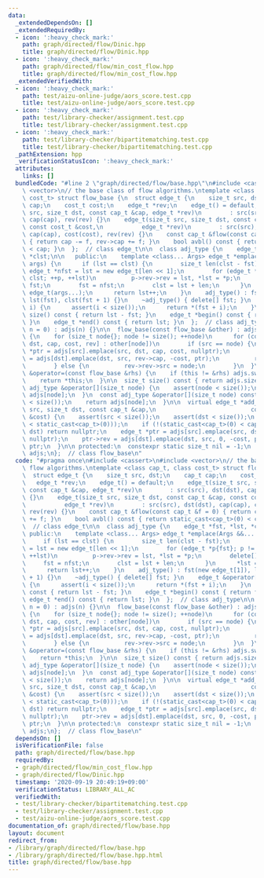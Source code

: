 ```yaml
---
data:
  _extendedDependsOn: []
  _extendedRequiredBy:
  - icon: ':heavy_check_mark:'
    path: graph/directed/flow/Dinic.hpp
    title: graph/directed/flow/Dinic.hpp
  - icon: ':heavy_check_mark:'
    path: graph/directed/flow/min_cost_flow.hpp
    title: graph/directed/flow/min_cost_flow.hpp
  _extendedVerifiedWith:
  - icon: ':heavy_check_mark:'
    path: test/aizu-online-judge/aors_score.test.cpp
    title: test/aizu-online-judge/aors_score.test.cpp
  - icon: ':heavy_check_mark:'
    path: test/library-checker/assignment.test.cpp
    title: test/library-checker/assignment.test.cpp
  - icon: ':heavy_check_mark:'
    path: test/library-checker/bipartitematching.test.cpp
    title: test/library-checker/bipartitematching.test.cpp
  _pathExtension: hpp
  _verificationStatusIcon: ':heavy_check_mark:'
  attributes:
    links: []
  bundledCode: "#line 2 \"graph/directed/flow/base.hpp\"\n#include <cassert>\n#include\
    \ <vector>\n// the base class of flow algorithms.\ntemplate <class cap_t, class\
    \ cost_t> struct flow_base {\n  struct edge_t {\n    size_t src, dst;\n    cap_t\
    \ cap;\n    cost_t cost;\n    edge_t *rev;\n    edge_t() = default;\n    edge_t(size_t\
    \ src, size_t dst, const cap_t &cap, edge_t *rev)\n        : src(src), dst(dst),\
    \ cap(cap), rev(rev) {}\n    edge_t(size_t src, size_t dst, const cap_t &cap,\
    \ const cost_t &cost,\n           edge_t *rev)\n        : src(src), dst(dst),\
    \ cap(cap), cost(cost), rev(rev) {}\n    const cap_t &flow(const cap_t &f = 0)\
    \ { return cap -= f, rev->cap += f; }\n    bool avbl() const { return static_cast<cap_t>(0)\
    \ < cap; }\n  };  // class edge_t\n\n  class adj_type {\n    edge_t *fst, *lst,\
    \ *clst;\n\n   public:\n    template <class... Args> edge_t *emplace(Args &&...\
    \ args) {\n      if (lst == clst) {\n        size_t len(clst - fst);\n       \
    \ edge_t *nfst = lst = new edge_t[len << 1];\n        for (edge_t *p{fst}; p !=\
    \ clst; ++p, ++lst)\n          p->rev->rev = lst, *lst = *p;\n        delete[]\
    \ fst;\n        fst = nfst;\n        clst = lst + len;\n      }\n      *lst =\
    \ edge_t(args...);\n      return lst++;\n    }\n    adj_type() : fst(new edge_t[1]),\
    \ lst(fst), clst(fst + 1) {}\n    ~adj_type() { delete[] fst; }\n    edge_t &operator[](size_t\
    \ i) {\n      assert(i < size());\n      return *(fst + i);\n    }\n    size_t\
    \ size() const { return lst - fst; }\n    edge_t *begin() const { return fst;\
    \ }\n    edge_t *end() const { return lst; }\n  };  // class adj_type\n\n  flow_base(size_t\
    \ n = 0) : adjs(n) {}\n\n  flow_base(const flow_base &other) : adjs(other.size())\
    \ {\n    for (size_t node{}; node != size(); ++node)\n      for (const auto &[src,\
    \ dst, cap, cost, rev] : other[node])\n        if (src == node) {\n          edge_t\
    \ *ptr = adjs[src].emplace(src, dst, cap, cost, nullptr);\n          ptr->rev\
    \ = adjs[dst].emplace(dst, src, rev->cap, -cost, ptr);\n          rev->src = nil;\n\
    \        } else {\n          rev->rev->src = node;\n        }\n  }\n\n  flow_base\
    \ &operator=(const flow_base &rhs) {\n    if (this != &rhs) adjs.swap(flow_base(rhs).adjs);\n\
    \    return *this;\n  }\n\n  size_t size() const { return adjs.size(); }\n\n \
    \ adj_type &operator[](size_t node) {\n    assert(node < size());\n    return\
    \ adjs[node];\n  }\n  const adj_type &operator[](size_t node) const {\n    assert(node\
    \ < size());\n    return adjs[node];\n  }\n\n  virtual edge_t *add_edge(size_t\
    \ src, size_t dst, const cap_t &cap,\n                           const cost_t\
    \ &cost) {\n    assert(src < size());\n    assert(dst < size());\n    assert(!(cap\
    \ < static_cast<cap_t>(0)));\n    if (!(static_cast<cap_t>(0) < cap) || src ==\
    \ dst) return nullptr;\n    edge_t *ptr = adjs[src].emplace(src, dst, cap, cost,\
    \ nullptr);\n    ptr->rev = adjs[dst].emplace(dst, src, 0, -cost, ptr);\n    return\
    \ ptr;\n  }\n\n protected:\n  constexpr static size_t nil = -1;\n  std::vector<adj_type>\
    \ adjs;\n};  // class flow_base\n"
  code: "#pragma once\n#include <cassert>\n#include <vector>\n// the base class of\
    \ flow algorithms.\ntemplate <class cap_t, class cost_t> struct flow_base {\n\
    \  struct edge_t {\n    size_t src, dst;\n    cap_t cap;\n    cost_t cost;\n \
    \   edge_t *rev;\n    edge_t() = default;\n    edge_t(size_t src, size_t dst,\
    \ const cap_t &cap, edge_t *rev)\n        : src(src), dst(dst), cap(cap), rev(rev)\
    \ {}\n    edge_t(size_t src, size_t dst, const cap_t &cap, const cost_t &cost,\n\
    \           edge_t *rev)\n        : src(src), dst(dst), cap(cap), cost(cost),\
    \ rev(rev) {}\n    const cap_t &flow(const cap_t &f = 0) { return cap -= f, rev->cap\
    \ += f; }\n    bool avbl() const { return static_cast<cap_t>(0) < cap; }\n  };\
    \  // class edge_t\n\n  class adj_type {\n    edge_t *fst, *lst, *clst;\n\n  \
    \ public:\n    template <class... Args> edge_t *emplace(Args &&... args) {\n \
    \     if (lst == clst) {\n        size_t len(clst - fst);\n        edge_t *nfst\
    \ = lst = new edge_t[len << 1];\n        for (edge_t *p{fst}; p != clst; ++p,\
    \ ++lst)\n          p->rev->rev = lst, *lst = *p;\n        delete[] fst;\n   \
    \     fst = nfst;\n        clst = lst + len;\n      }\n      *lst = edge_t(args...);\n\
    \      return lst++;\n    }\n    adj_type() : fst(new edge_t[1]), lst(fst), clst(fst\
    \ + 1) {}\n    ~adj_type() { delete[] fst; }\n    edge_t &operator[](size_t i)\
    \ {\n      assert(i < size());\n      return *(fst + i);\n    }\n    size_t size()\
    \ const { return lst - fst; }\n    edge_t *begin() const { return fst; }\n   \
    \ edge_t *end() const { return lst; }\n  };  // class adj_type\n\n  flow_base(size_t\
    \ n = 0) : adjs(n) {}\n\n  flow_base(const flow_base &other) : adjs(other.size())\
    \ {\n    for (size_t node{}; node != size(); ++node)\n      for (const auto &[src,\
    \ dst, cap, cost, rev] : other[node])\n        if (src == node) {\n          edge_t\
    \ *ptr = adjs[src].emplace(src, dst, cap, cost, nullptr);\n          ptr->rev\
    \ = adjs[dst].emplace(dst, src, rev->cap, -cost, ptr);\n          rev->src = nil;\n\
    \        } else {\n          rev->rev->src = node;\n        }\n  }\n\n  flow_base\
    \ &operator=(const flow_base &rhs) {\n    if (this != &rhs) adjs.swap(flow_base(rhs).adjs);\n\
    \    return *this;\n  }\n\n  size_t size() const { return adjs.size(); }\n\n \
    \ adj_type &operator[](size_t node) {\n    assert(node < size());\n    return\
    \ adjs[node];\n  }\n  const adj_type &operator[](size_t node) const {\n    assert(node\
    \ < size());\n    return adjs[node];\n  }\n\n  virtual edge_t *add_edge(size_t\
    \ src, size_t dst, const cap_t &cap,\n                           const cost_t\
    \ &cost) {\n    assert(src < size());\n    assert(dst < size());\n    assert(!(cap\
    \ < static_cast<cap_t>(0)));\n    if (!(static_cast<cap_t>(0) < cap) || src ==\
    \ dst) return nullptr;\n    edge_t *ptr = adjs[src].emplace(src, dst, cap, cost,\
    \ nullptr);\n    ptr->rev = adjs[dst].emplace(dst, src, 0, -cost, ptr);\n    return\
    \ ptr;\n  }\n\n protected:\n  constexpr static size_t nil = -1;\n  std::vector<adj_type>\
    \ adjs;\n};  // class flow_base\n"
  dependsOn: []
  isVerificationFile: false
  path: graph/directed/flow/base.hpp
  requiredBy:
  - graph/directed/flow/min_cost_flow.hpp
  - graph/directed/flow/Dinic.hpp
  timestamp: '2020-09-19 20:49:19+09:00'
  verificationStatus: LIBRARY_ALL_AC
  verifiedWith:
  - test/library-checker/bipartitematching.test.cpp
  - test/library-checker/assignment.test.cpp
  - test/aizu-online-judge/aors_score.test.cpp
documentation_of: graph/directed/flow/base.hpp
layout: document
redirect_from:
- /library/graph/directed/flow/base.hpp
- /library/graph/directed/flow/base.hpp.html
title: graph/directed/flow/base.hpp
---
```

